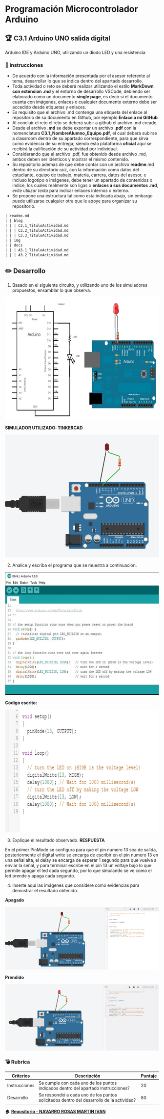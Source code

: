 # Programación Microcontrolador Arduino

## :trophy: C3.1 Arduino UNO salida digital

Arduino IDE y Arduino UNO, utilizando un diodo LED y una resistencia

### :blue_book: Instrucciones

- De acuerdo con la información presentada por el asesor referente al tema, desarrollar lo que se indica dentro del apartado desarrollo.
- Toda actividad o reto se deberá realizar utilizando el estilo **MarkDown con extension .md** y el entorno de desarrollo VSCode, debiendo ser elaborado como un documento **single page**, es decir si el documento cuanta con imágenes, enlaces o cualquier documento externo debe ser accedido desde etiquetas y enlaces.
- Es requisito que el archivo .md contenga una etiqueta del enlace al repositorio de su documento en Github, por ejemplo **Enlace a mi GitHub**
- Al concluir el reto el reto se deberá subir a github el archivo .md creado.
- Desde el archivo **.md** se debe exportar un archivo **.pdf** con la nomenclatura **C3.1_NombreAlumno_Equipo.pdf**, el cual deberá subirse a classroom dentro de su apartado correspondiente, para que sirva como evidencia de su entrega; siendo esta plataforma **oficial** aquí se recibirá la calificación de su actividad por individual.
- Considerando que el archivo .pdf, fue obtenido desde archivo .md, ambos deben ser idénticos y mostrar el mismo contenido.
- Su repositorio ademas de que debe contar con un archivo **readme**.md dentro de su directorio raíz, con la información como datos del estudiante, equipo de trabajo, materia, carrera, datos del asesor, e incluso logotipo o imágenes, debe tener un apartado de contenidos o indice, los cuales realmente son ligas o **enlaces a sus documentos .md**, _evite utilizar texto_ para indicar enlaces internos o externo.
- Se propone una estructura tal como esta indicada abajo, sin embargo puede utilizarse cualquier otra que le apoye para organizar su repositorio.  

``` 
| readme.md
| | blog
| | | C3.1_TituloActividad.md
| | | C3.2_TituloActividad.md
| | | C3.3_TituloActividad.md
| | img
| | docs
| | | A3.1_TituloActividad.md
| | | A3.2_TituloActividad.md
```

## :pencil2: Desarrollo

1. Basado en el siguiente circuito, y utilizando uno de los simuladores propuestos, ensamblar lo que observa.

<p align="center">
    <img alt="SalidaDigital" src="../img/C3.x_ArduinoEsquematicoSalidaDigital.png" width=650 height=400>
</p>

**SIMULADOR UTILIZADO: TINKERCAD**

<p align="center">
    <img alt="SalidaDigital" src="../img/C3.1.PNG" width=650 height=400>
</p>


2. Analice y escriba el programa que se muestra a continuación.

<p align="center">
    <img alt="SalidaDigital" src="../img/C3.x_ArduinoProgramaSalidaDigital.png" width=600 height=400>
</p>

**Codigo escrito:**

<p align="center">
    <img alt="SalidaDigital" src="../img/C3.1-2.PNG" width=600 height=400>
</p>

3. Explique el resultado observado.
**RESPUESTA**

En el primer PinMode se configura para que el pin numero 13 sea de salida, posteriormente el digital write se encarga de escribir en el pin numero 13 en una señal alta, el delay se encarga de esperar 1 segundo para que vuelva a enviar la señal, y para terminar escribe en el pin 13 un voltaje bajo lo que permite apagar el led cada segundo, por lo que simulando se ve como el led prende y apaga cada segundo.

4. Inserte aquí las imágenes que considere como evidencias para demostrar el resultado obtenido.

**Apagado** 

<p align="center">
    <img alt="SalidaDigital" src="../img/C3.1-3.PNG" width= height=>
</p>

**Prendido** 

<p align="center">
    <img alt="SalidaDigital" src="../img/C3.1-4.PNG" width= height=>
</p>


### :bomb: Rubrica

| Criterios     | Descripción                                                                                  | Puntaje |
| ------------- | -------------------------------------------------------------------------------------------- | ------- |
| Instrucciones | Se cumple con cada uno de los puntos indicados dentro del apartado Instrucciones?            | 20 |
| Desarrollo    | Se respondió a cada uno de los puntos solicitados dentro del desarrollo de la actividad?     | 80      |

:house: [**Repositorio - NAVARRO ROSAS MARTIN IVAN**](https://github.com/MartinNavarro17/REPOSITORIO-SISTEMAS-PROGRAMABLES)